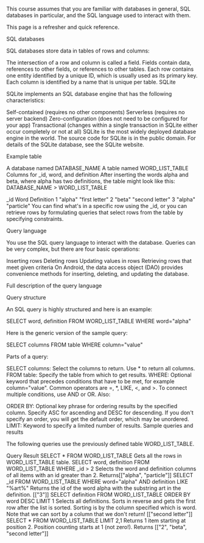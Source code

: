 This course assumes that you are familiar with databases in general, SQL databases in particular, and the SQL language used to interact with them.

This page is a refresher and quick reference.

SQL databases

SQL databases store data in tables of rows and columns:

The intersection of a row and column is called a field.
Fields contain data, references to other fields, or references to other tables.
Each row contains one entity identified by a unique ID, which is usually used as its primary key.
Each column is identified by a name that is unique per table.
SQLite

SQLite implements an SQL database engine that has the following characteristics:

Self-contained (requires no other components)
Serverless (requires no server backend)
Zero-configuration (does not need to be configured for your app)
Transactional (changes within a single transaction in SQLite either occur completely or not at all)
SQLite is the most widely deployed database engine in the world. The source code for SQLite is in the public domain. For details of the SQLite database, see the SQLite website.

Example table

A database named DATABASE_NAME
A table named WORD_LIST_TABLE
Columns for _id, word, and definition
After inserting the words alpha and beta, where alpha has two definitions, the table might look like this:
DATABASE_NAME > WORD_LIST_TABLE

_id	Word	Definition
1	"alpha"	"first letter"
2	"beta"	"second letter"
3	"alpha"	"particle"
You can find what's in a specific row using the _id, or you can retrieve rows by formulating queries that select rows from the table by specifying constraints.

Query language

You use the SQL query language to interact with the database. Queries can be very complex, but there are four basic operations:

Inserting rows
Deleting rows
Updating values in rows
Retrieving rows that meet given criteria
On Android, the data access object (DAO) provides convenience methods for inserting, deleting, and updating the database.

Full description of the query language

Query structure

An SQL query is highly structured and here is an example:

SELECT word, definition FROM WORD_LIST_TABLE WHERE word="alpha"

Here is the generic version of the sample query:

SELECT columns FROM table WHERE column="value"

Parts of a query:

SELECT columns: Select the columns to return. Use * to return all columns.
FROM table: Specify the table from which to get results.
WHERE: Optional keyword that precedes conditions that have to be met, for example column="value". Common operators are =, *, LIKE, <, and >. To connect multiple conditions, use AND or OR.
Also:

ORDER BY: Optional key phrase for ordering results by the specified column. Specify ASC for ascending and DESC for descending. If you don't specify an order, you will get the default order, which may be unordered.
LIMIT: Keyword to specify a limited number of results.
Sample queries and results

The following queries use the previously defined table WORD_LIST_TABLE.

Query	Result
SELECT * FROM WORD_LIST_TABLE	Gets all the rows in WORD_LIST_TABLE table.
SELECT word, definition FROM WORD_LIST_TABLE WHERE _id > 2	Selects the word and definition columns of all items with an id greater than 2. Returns[["alpha", "particle"]]
SELECT _id FROM WORD_LIST_TABLE WHERE word="alpha" AND definition LIKE "%art%"	Returns the id of the word alpha with the substring art in the definition. [["3"]]
SELECT definition FROM WORD_LIST_TABLE ORDER BY word DESC LIMIT 1	Selects all definitions. Sorts in reverse and gets the first row after the list is sorted. Sorting is by the column specified which is word. Note that we can sort by a column that we don't return! [["second letter"]]
SELECT * FROM WORD_LIST_TABLE LIMIT 2,1	Returns 1 item starting at position 2. Position counting starts at 1 (not zero!). Returns [["2", "beta", "second letter"]]
